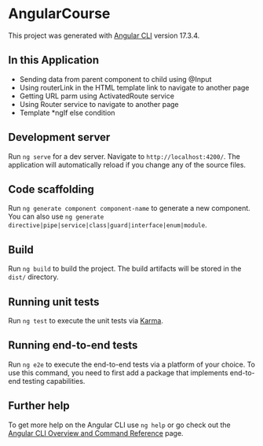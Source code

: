 # AngularCourse

This project was generated with [Angular CLI](https://github.com/angular/angular-cli) version 17.3.4.

## In this Application
   * Sending data from parent component to child using @Input
   * Using routerLink in the HTML template link to navigate to another page
   * Getting URL parm using ActivatedRoute service
   * Using Router service to navigate to another page
   * Template *ngIf else condition

## Development server

Run `ng serve` for a dev server. Navigate to `http://localhost:4200/`. The application will automatically reload if you change any of the source files.

## Code scaffolding

Run `ng generate component component-name` to generate a new component. You can also use `ng generate directive|pipe|service|class|guard|interface|enum|module`.

## Build

Run `ng build` to build the project. The build artifacts will be stored in the `dist/` directory.

## Running unit tests

Run `ng test` to execute the unit tests via [Karma](https://karma-runner.github.io).

## Running end-to-end tests

Run `ng e2e` to execute the end-to-end tests via a platform of your choice. To use this command, you need to first add a package that implements end-to-end testing capabilities.

## Further help

To get more help on the Angular CLI use `ng help` or go check out the [Angular CLI Overview and Command Reference](https://angular.io/cli) page.
